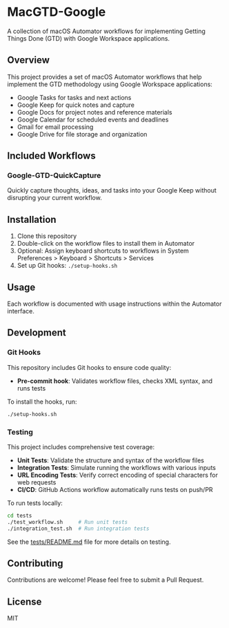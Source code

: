 # MacGTD-Google

A collection of macOS Automator workflows for implementing Getting Things Done (GTD) with Google Workspace applications.

## Overview

This project provides a set of macOS Automator workflows that help implement the GTD methodology using Google Workspace applications:

- Google Tasks for tasks and next actions
- Google Keep for quick notes and capture
- Google Docs for project notes and reference materials
- Google Calendar for scheduled events and deadlines
- Gmail for email processing
- Google Drive for file storage and organization

## Included Workflows

### Google-GTD-QuickCapture

Quickly capture thoughts, ideas, and tasks into your Google Keep without disrupting your current workflow.

## Installation

1. Clone this repository
2. Double-click on the workflow files to install them in Automator
3. Optional: Assign keyboard shortcuts to workflows in System Preferences > Keyboard > Shortcuts > Services
4. Set up Git hooks: `./setup-hooks.sh`

## Usage

Each workflow is documented with usage instructions within the Automator interface.

## Development

### Git Hooks

This repository includes Git hooks to ensure code quality:

- **Pre-commit hook**: Validates workflow files, checks XML syntax, and runs tests

To install the hooks, run:

```bash
./setup-hooks.sh
```

### Testing

This project includes comprehensive test coverage:

- **Unit Tests**: Validate the structure and syntax of the workflow files
- **Integration Tests**: Simulate running the workflows with various inputs
- **URL Encoding Tests**: Verify correct encoding of special characters for web requests
- **CI/CD**: GitHub Actions workflow automatically runs tests on push/PR

To run tests locally:

```bash
cd tests
./test_workflow.sh     # Run unit tests
./integration_test.sh  # Run integration tests
```

See the [tests/README.md](tests/README.md) file for more details on testing.

## Contributing

Contributions are welcome! Please feel free to submit a Pull Request.

## License

MIT